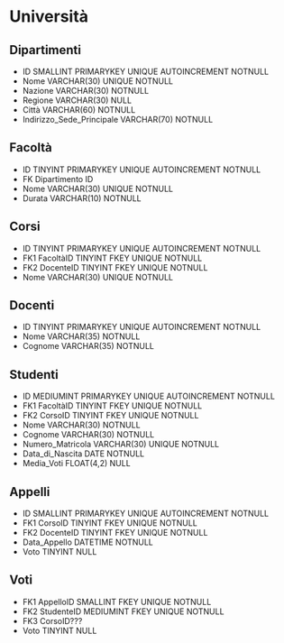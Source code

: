 # Università

## Dipartimenti
- ID                                SMALLINT PRIMARYKEY UNIQUE AUTOINCREMENT NOTNULL                          
- Nome                              VARCHAR(30) UNIQUE NOTNULL
- Nazione                           VARCHAR(30) NOTNULL
- Regione                           VARCHAR(30) NULL
- Città                             VARCHAR(60) NOTNULL
- Indirizzo_Sede_Principale         VARCHAR(70) NOTNULL
## Facoltà
- ID                                TINYINT PRIMARYKEY UNIQUE AUTOINCREMENT NOTNULL
- FK Dipartimento ID
- Nome                              VARCHAR(30) UNIQUE NOTNULL
- Durata                            VARCHAR(10) NOTNULL
## Corsi
- ID                                TINYINT PRIMARYKEY UNIQUE AUTOINCREMENT NOTNULL
- FK1 FacoltàID                     TINYINT FKEY UNIQUE NOTNULL
- FK2 DocenteID                     TINYINT FKEY UNIQUE NOTNULL
- Nome                              VARCHAR(30) UNIQUE NOTNULL                      
## Docenti
- ID                                TINYINT PRIMARYKEY UNIQUE AUTOINCREMENT NOTNULL
- Nome                              VARCHAR(35) NOTNULL
- Cognome                           VARCHAR(35) NOTNULL
## Studenti
- ID                                MEDIUMINT PRIMARYKEY UNIQUE AUTOINCREMENT NOTNULL
- FK1 FacoltàID                     TINYINT FKEY UNIQUE NOTNULL
- FK2 CorsoID                       TINYINT FKEY UNIQUE NOTNULL
- Nome                              VARCHAR(30) NOTNULL
- Cognome                           VARCHAR(30) NOTNULL
- Numero_Matricola                  VARCHAR(30) UNIQUE NOTNULL
- Data_di_Nascita                   DATE NOTNULL
- Media_Voti                        FLOAT(4,2) NULL
## Appelli
- ID                                SMALLINT PRIMARYKEY UNIQUE AUTOINCREMENT NOTNULL 
- FK1 CorsoID                       TINYINT FKEY UNIQUE NOTNULL
- FK2 DocenteID                     TINYINT FKEY UNIQUE NOTNULL
- Data_Appello                      DATETIME NOTNULL
- Voto                              TINYINT NULL
## Voti
- FK1 AppelloID                     SMALLINT FKEY UNIQUE NOTNULL 
- FK2 StudenteID                    MEDIUMINT FKEY UNIQUE NOTNULL
- FK3 CorsoID???
- Voto                              TINYINT NULL
